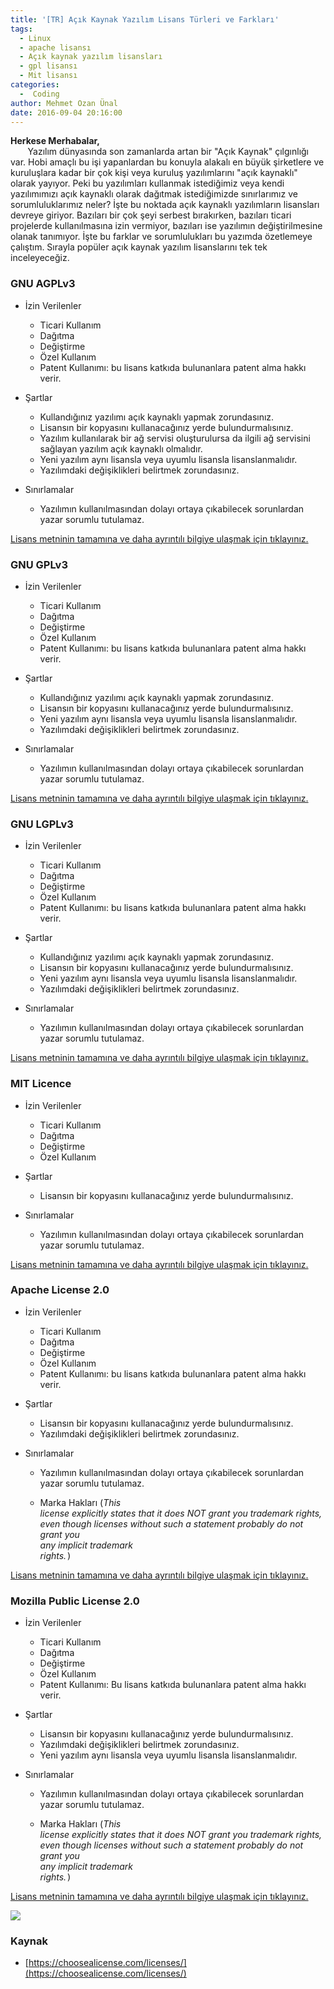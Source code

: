 ```yaml
---
title: '[TR] Açık Kaynak Yazılım Lisans Türleri ve Farkları'
tags:
  - Linux
  - apache lisansı
  - Açık kaynak yazılım lisansları
  - gpl lisansı
  - Mit lisansı
categories:
  -  Coding
author: Mehmet Ozan Ünal
date: 2016-09-04 20:16:00
---
```


**Herkese Merhabalar,**\
       Yazılım dünyasında son zamanlarda artan bir "Açık Kaynak" çılgınlığı var.
Hobi amaçlı bu işi yapanlardan bu konuyla alakalı en büyük şirketlere ve
kuruluşlara kadar bir çok kişi veya kuruluş yazılımlarını "açık kaynaklı" olarak
yayıyor. Peki bu yazılımları kullanmak istediğimiz veya kendi yazılımımızı açık
kaynaklı olarak dağıtmak istediğimizde sınırlarımız ve sorumluluklarımız neler?
İşte bu noktada açık kaynaklı yazılımların lisansları devreye giriyor. Bazıları
bir çok şeyi serbest bırakırken, bazıları ticari projelerde kullanılmasına izin
vermiyor, bazıları ise yazılımın değiştirilmesine olanak tanımıyor. İşte bu
farklar ve sorumlulukları bu yazımda özetlemeye çalıştım. Sırayla popüler açık
kaynak yazılım lisanslarını tek tek inceleyeceğiz.

### GNU AGPLv3

- İzin Verilenler
  - Ticari Kullanım
  - Dağıtma
  - Değiştirme
  - Özel Kullanım
  - Patent Kullanımı: bu lisans katkıda bulunanlara patent alma hakkı verir.

- Şartlar

  - Kullandığınız yazılımı açık kaynaklı yapmak zorundasınız.
  - Lisansın bir kopyasını kullanacağınız yerde bulundurmalısınız.
  - Yazılım kullanılarak bir ağ servisi oluşturulursa da ilgili ağ servisini
    sağlayan yazılım açık kaynaklı olmalıdır.
  - Yeni yazılım aynı lisansla veya uyumlu lisansla lisanslanmalıdır.
  - Yazılımdaki değişiklikleri belirtmek zorundasınız.

- Sınırlamalar

  - Yazılımın kullanılmasından dolayı ortaya çıkabilecek sorunlardan yazar
    sorumlu tutulamaz.

[Lisans metninin tamamına ve daha ayrıntılı bilgiye ulaşmak için tıklayınız.](https://choosealicense.com/licenses/agpl-3.0/)

### GNU GPLv3

- İzin Verilenler

  - Ticari Kullanım
  - Dağıtma
  - Değiştirme
  - Özel Kullanım
  - Patent Kullanımı: bu lisans katkıda bulunanlara patent alma hakkı verir.

- Şartlar

  - Kullandığınız yazılımı açık kaynaklı yapmak zorundasınız.
  - Lisansın bir kopyasını kullanacağınız yerde bulundurmalısınız.
  - Yeni yazılım aynı lisansla veya uyumlu lisansla lisanslanmalıdır.
  - Yazılımdaki değişiklikleri belirtmek zorundasınız.

- Sınırlamalar

  - Yazılımın kullanılmasından dolayı ortaya çıkabilecek sorunlardan yazar
    sorumlu tutulamaz.

[Lisans metninin tamamına ve daha ayrıntılı bilgiye ulaşmak için tıklayınız.](https://choosealicense.com/licenses/gpl-3.0/)

### GNU LGPLv3

- İzin Verilenler

  - Ticari Kullanım
  - Dağıtma
  - Değiştirme
  - Özel Kullanım
  - Patent Kullanımı: bu lisans katkıda bulunanlara patent alma hakkı verir.

- Şartlar

  - Kullandığınız yazılımı açık kaynaklı yapmak zorundasınız.
  - Lisansın bir kopyasını kullanacağınız yerde bulundurmalısınız.
  - Yeni yazılım aynı lisansla veya uyumlu lisansla lisanslanmalıdır.
  - Yazılımdaki değişiklikleri belirtmek zorundasınız.

- Sınırlamalar

  - Yazılımın kullanılmasından dolayı ortaya çıkabilecek sorunlardan yazar
    sorumlu tutulamaz.

[Lisans metninin tamamına ve daha ayrıntılı bilgiye ulaşmak için tıklayınız.](https://choosealicense.com/licenses/lgpl-3.0/)

### MIT Licence

- İzin Verilenler

  - Ticari Kullanım
  - Dağıtma
  - Değiştirme
  - Özel Kullanım

- Şartlar

  - Lisansın bir kopyasını kullanacağınız yerde bulundurmalısınız.

- Sınırlamalar

  - Yazılımın kullanılmasından dolayı ortaya çıkabilecek sorunlardan yazar
    sorumlu tutulamaz.

[Lisans metninin tamamına ve daha ayrıntılı bilgiye ulaşmak için tıklayınız.](https://choosealicense.com/licenses/mit/)

### Apache License 2.0

- İzin Verilenler

  - Ticari Kullanım
  - Dağıtma
  - Değiştirme
  - Özel Kullanım
  - Patent Kullanımı: bu lisans katkıda bulunanlara patent alma hakkı verir.

- Şartlar

  - Lisansın bir kopyasını kullanacağınız yerde bulundurmalısınız.
  - Yazılımdaki değişiklikleri belirtmek zorundasınız.

- Sınırlamalar

  - Yazılımın kullanılmasından dolayı ortaya çıkabilecek sorunlardan yazar
    sorumlu tutulamaz.

  - Marka Hakları
    (<span style="white-space: pre-wrap;"><span style="font-family: inherit;">_This
    license explicitly states that it does NOT grant you trademark rights, even
    though licenses without such a statement probably do not grant you any
    implicit trademark
    rights._</span><span style="font-family: monospace;">)</span></span>

[Lisans metninin tamamına ve daha ayrıntılı bilgiye ulaşmak için tıklayınız.](https://choosealicense.com/licenses/apache-2.0/)

### Mozilla Public License 2.0

- İzin Verilenler

  - Ticari Kullanım
  - Dağıtma
  - Değiştirme
  - Özel Kullanım
  - Patent Kullanımı: Bu lisans katkıda bulunanlara patent alma hakkı verir.

- Şartlar

  - Lisansın bir kopyasını kullanacağınız yerde bulundurmalısınız.
  - Yazılımdaki değişiklikleri belirtmek zorundasınız.
  - Yeni yazılım aynı lisansla veya uyumlu lisansla lisanslanmalıdır.

- Sınırlamalar

  - Yazılımın kullanılmasından dolayı ortaya çıkabilecek sorunlardan yazar
    sorumlu tutulamaz.

  - Marka Hakları
    (<span style="white-space: pre-wrap;"><span style="font-family: inherit;">_This
    license explicitly states that it does NOT grant you trademark rights, even
    though licenses without such a statement probably do not grant you any
    implicit trademark
    rights._</span><span style="font-family: monospace;">)</span></span>

[Lisans metninin tamamına ve daha ayrıntılı bilgiye ulaşmak için tıklayınız.](https://choosealicense.com/licenses/mpl-2.0/)

![](https://3.bp.blogspot.com/-c3WWMvQEMaM/V8xLOsb4rKI/AAAAAAAAdGE/c-0iLYZbtC0YSMYsf5ORFfSysM3-L7uRACLcB/s640/Floss-license-slide-image.png)

### Kaynak

- [https://choosealicense.com/licenses/](https://choosealicense.com/licenses/)
